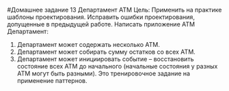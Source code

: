#Домашнее задание 13
Департамент ATM
Цель: Применить на практике шаблоны проектирования. Исправить ошибки проектирования, допущенные в предыдущей работе.
Написать приложение ATM Департамент:
1) Департамент может содержать несколько ATM.
2) Департамент может собирать сумму остатков со всех ATM.
3) Департамент может инициировать событие – восстановить состояние всех
ATM до начального (начальные состояния у разных ATM могут быть
разными).
Это тренировочное задание на применение паттернов.